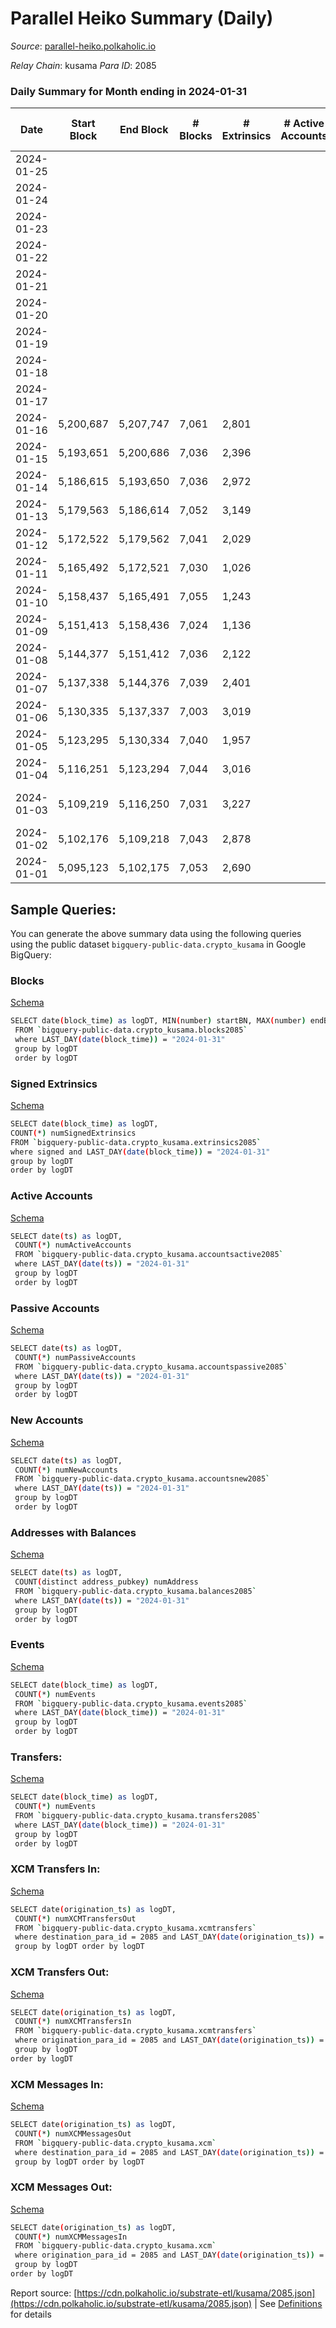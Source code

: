 # Parallel Heiko Summary (Daily)

_Source_: [parallel-heiko.polkaholic.io](https://parallel-heiko.polkaholic.io)

*Relay Chain*: kusama
*Para ID*: 2085



### Daily Summary for Month ending in 2024-01-31


| Date    | Start Block | End Block | # Blocks | # Extrinsics | # Active Accounts | # Passive Accounts | # New Accounts | # Addresses | # Events  | # Transfers ($USD) | # XCM Transfers In ($USD) | # XCM Transfers Out ($USD) | # XCM In | # XCM Out | Issues |
|---------|-------------|-----------|----------|--------------|-------------------|--------------------|----------------|-------------|-----------|--------------------|---------------------------|----------------------------|----------|-----------|--------|
| 2024-01-25 |  |  |  |  |  |  |  |  |  |   |   |   |  |  |  |
| 2024-01-24 |  |  |  |  |  |  |  | 24,690 |  |   |   |   |  |  |  |
| 2024-01-23 |  |  |  |  |  |  |  | 24,689 |  |   |   |   |  |  |  |
| 2024-01-22 |  |  |  |  |  |  |  |  |  |   |   |   |  |  |  |
| 2024-01-21 |  |  |  |  |  |  |  | 24,687 |  |   |   |   |  |  |  |
| 2024-01-20 |  |  |  |  |  |  |  | 24,687 |  |   |   |   |  |  |  |
| 2024-01-19 |  |  |  |  |  |  |  | 24,684 |  |   |   |   |  |  |  |
| 2024-01-18 |  |  |  |  |  |  |  | 24,683 |  |   |   |   |  |  |  |
| 2024-01-17 |  |  |  |  |  |  |  | 24,682 |  |   |   |   |  |  |  |
| 2024-01-16 | 5,200,687 | 5,207,747 | 7,061 | 2,801 |  |  |  | 24,682 | 29,249 | 113  |   |   |  |  |  |
| 2024-01-15 | 5,193,651 | 5,200,686 | 7,036 | 2,396 |  |  |  | 24,681 | 26,997 | 115  | 4 ($4,037.49) | 13 ($24,225.86) | 8 | 13 |  |
| 2024-01-14 | 5,186,615 | 5,193,650 | 7,036 | 2,972 |  |  |  | 24,680 | 29,575 | 76  | 6 ($209.71) | 11 ($2,566.10) | 8 | 13 |  |
| 2024-01-13 | 5,179,563 | 5,186,614 | 7,052 | 3,149 |  |  |  | 24,678 | 30,644 | 144  | 14 ($2,097.63) | 16 ($3,586.66) | 16 | 19 |  |
| 2024-01-12 | 5,172,522 | 5,179,562 | 7,041 | 2,029 |  |  |  | 24,676 | 25,492 | 244  | 9 ($849.00) | 32 ($1,393.57) | 16 | 21 |  |
| 2024-01-11 | 5,165,492 | 5,172,521 | 7,030 | 1,026 |  |  |  | 24,680 | 19,952 | 122  | 14 ($641.07) | 5 ($491.74) | 19 | 5 |  |
| 2024-01-10 | 5,158,437 | 5,165,491 | 7,055 | 1,243 |  |  |  | 24,676 | 20,951 | 112  | 7 ($30,711.03) | 14 ($1,943.82) | 12 | 18 |  |
| 2024-01-09 | 5,151,413 | 5,158,436 | 7,024 | 1,136 |  |  |  | 24,674 | 20,524 | 79  | 8 ($660.52) | 12 ($566.93) | 12 | 14 |  |
| 2024-01-08 | 5,144,377 | 5,151,412 | 7,036 | 2,122 |  |  |  | 24,672 | 25,516 | 133  | 8 ($5,260.35) | 16 ($2,203.75) | 12 | 12 |  |
| 2024-01-07 | 5,137,338 | 5,144,376 | 7,039 | 2,401 |  |  |  | 24,671 | 27,389 | 264  | 11 ($1,289.81) | 17 ($690.02) | 18 | 24 |  |
| 2024-01-06 | 5,130,335 | 5,137,337 | 7,003 | 3,019 |  |  |  | 24,679 | 29,828 | 155  | 8 ($320.49) | 13 ($1,308.31) | 10 | 9 |  |
| 2024-01-05 | 5,123,295 | 5,130,334 | 7,040 | 1,957 |  |  |  | 24,679 | 24,558 | 151  | 9 ($1,056.40) | 15 ($3,015.15) | 8 | 14 |  |
| 2024-01-04 | 5,116,251 | 5,123,294 | 7,044 | 3,016 |  |  |  | 24,676 | 30,518 | 173  | 16 ($1,501.54) | 19 ($11,936.75) | 18 | 21 |  |
| 2024-01-03 | 5,109,219 | 5,116,250 | 7,031 | 3,227 |  |  |  | 24,673 | 31,545 | 265  | 21 ($17,442.49) | 33 ($4,118.63) | 28 | 33 | 1 missing (0.01%) |
| 2024-01-02 | 5,102,176 | 5,109,218 | 7,043 | 2,878 |  |  |  | 24,672 | 29,866 | 224  | 8 ($712.15) | 25 ($1,565.47) | 14 | 22 |  |
| 2024-01-01 | 5,095,123 | 5,102,175 | 7,053 | 2,690 |  |  |  | 24,663 | 28,137 | 100  | 7 ($932.90) | 12 ($2,394.35) | 14 | 17 |  |

## Sample Queries:
You can generate the above summary data using the following queries using the public dataset `bigquery-public-data.crypto_kusama` in Google BigQuery:


### Blocks 

[Schema](https://github.com/colorfulnotion/substrate-etl/blob/main/schema/blocks.json)

```bash
SELECT date(block_time) as logDT, MIN(number) startBN, MAX(number) endBN, COUNT(*) numBlocks 
 FROM `bigquery-public-data.crypto_kusama.blocks2085`  
 where LAST_DAY(date(block_time)) = "2024-01-31" 
 group by logDT 
 order by logDT
```

### Signed Extrinsics 

[Schema](https://github.com/colorfulnotion/substrate-etl/blob/main/schema/extrinsics.json)

```bash
SELECT date(block_time) as logDT, 
COUNT(*) numSignedExtrinsics 
FROM `bigquery-public-data.crypto_kusama.extrinsics2085`  
where signed and LAST_DAY(date(block_time)) = "2024-01-31" 
group by logDT 
order by logDT
```

### Active Accounts 

[Schema](https://github.com/colorfulnotion/substrate-etl/blob/main/schema/accountsactive.json)

```bash
SELECT date(ts) as logDT, 
 COUNT(*) numActiveAccounts 
 FROM `bigquery-public-data.crypto_kusama.accountsactive2085` 
 where LAST_DAY(date(ts)) = "2024-01-31" 
 group by logDT 
 order by logDT
```

### Passive Accounts 

[Schema](https://github.com/colorfulnotion/substrate-etl/blob/main/schema/accountspassive.json)

```bash
SELECT date(ts) as logDT, 
 COUNT(*) numPassiveAccounts 
 FROM `bigquery-public-data.crypto_kusama.accountspassive2085` 
 where LAST_DAY(date(ts)) = "2024-01-31" 
 group by logDT 
 order by logDT
```

### New Accounts 

[Schema](https://github.com/colorfulnotion/substrate-etl/blob/main/schema/accountsnew.json)

```bash
SELECT date(ts) as logDT, 
 COUNT(*) numNewAccounts 
 FROM `bigquery-public-data.crypto_kusama.accountsnew2085` 
 where LAST_DAY(date(ts)) = "2024-01-31" 
 group by logDT
 order by logDT
```

### Addresses with Balances 

[Schema](https://github.com/colorfulnotion/substrate-etl/blob/main/schema/balances.json)

```bash
SELECT date(ts) as logDT,
 COUNT(distinct address_pubkey) numAddress 
 FROM `bigquery-public-data.crypto_kusama.balances2085` 
 where LAST_DAY(date(ts)) = "2024-01-31" 
 group by logDT 
 order by logDT
```

### Events 

[Schema](https://github.com/colorfulnotion/substrate-etl/blob/main/schema/events.json)

```bash
SELECT date(block_time) as logDT, 
 COUNT(*) numEvents 
 FROM `bigquery-public-data.crypto_kusama.events2085` 
 where LAST_DAY(date(block_time)) = "2024-01-31" 
 group by logDT 
 order by logDT
```

### Transfers:

[Schema](https://github.com/colorfulnotion/substrate-etl/blob/main/schema/transfers.json)

```bash
SELECT date(block_time) as logDT, 
 COUNT(*) numEvents 
 FROM `bigquery-public-data.crypto_kusama.transfers2085` 
 where LAST_DAY(date(block_time)) = "2024-01-31" 
 group by logDT 
 order by logDT
```

### XCM Transfers In: 

[Schema](https://github.com/colorfulnotion/substrate-etl/blob/main/schema/xcmtransfers.json)

```bash
SELECT date(origination_ts) as logDT, 
 COUNT(*) numXCMTransfersOut 
 FROM `bigquery-public-data.crypto_kusama.xcmtransfers` 
 where destination_para_id = 2085 and LAST_DAY(date(origination_ts)) = "2024-01-31" 
 group by logDT order by logDT
```

### XCM Transfers Out: 

[Schema](https://github.com/colorfulnotion/substrate-etl/blob/main/schema/xcmtransfers.json)

```bash
SELECT date(origination_ts) as logDT, 
 COUNT(*) numXCMTransfersIn 
 FROM `bigquery-public-data.crypto_kusama.xcmtransfers` 
 where origination_para_id = 2085 and LAST_DAY(date(origination_ts)) = "2024-01-31" 
 group by logDT 
order by logDT
```

### XCM Messages In: 

[Schema](https://github.com/colorfulnotion/substrate-etl/blob/main/schema/xcm.json)

```bash
SELECT date(origination_ts) as logDT, 
 COUNT(*) numXCMMessagesOut 
 FROM `bigquery-public-data.crypto_kusama.xcm` 
 where destination_para_id = 2085 and LAST_DAY(date(origination_ts)) = "2024-01-31" 
 group by logDT order by logDT
```

### XCM Messages Out: 

[Schema](https://github.com/colorfulnotion/substrate-etl/blob/main/schema/xcm.json)

```bash
SELECT date(origination_ts) as logDT, 
 COUNT(*) numXCMMessagesIn 
 FROM `bigquery-public-data.crypto_kusama.xcm` 
 where origination_para_id = 2085 and LAST_DAY(date(origination_ts)) = "2024-01-31" 
 group by logDT 
order by logDT
```


Report source: [https://cdn.polkaholic.io/substrate-etl/kusama/2085.json](https://cdn.polkaholic.io/substrate-etl/kusama/2085.json) | See [Definitions](/DEFINITIONS.md) for details
